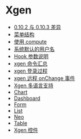 # Xgen

<!-- links begin -->

- [0.10.2 与 0.10.3 差异](0.10.2与0.10.3差异.md)
- [菜单结构](菜单结构.md)
- [使用 compute](使用compute.md)
- [系统默认的用户名](系统默认的用户名.md)
- [Hook 参数说明](Hook参数说明.md)
- [xgen 命令汇总](xgen命令汇总.md)
- [xgen 登录过程](xgen登录过程.md)
- [xgen 远程 onChange 事件](xgen远程onChange事件.md)
- [Xgen 多语言支持](Xgen多语言支持.md)
- [Chart](Chart/index)
- [Dashboard](Dashboard/index)
- [Form](Form/index)
- [List](List/index)
- [Neo](Neo/index)
- [Table](Table/index)
- [Xgen 控件](Xgen控件/index)
<!-- links end -->
